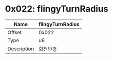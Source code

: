 # 0x022: flingyTurnRadius

| Name | flingyTurnRadius |
| ----| ------------ |
| Offset | 0x022 |
| Type | u8 |
| Description | 회전반경 |<br>

